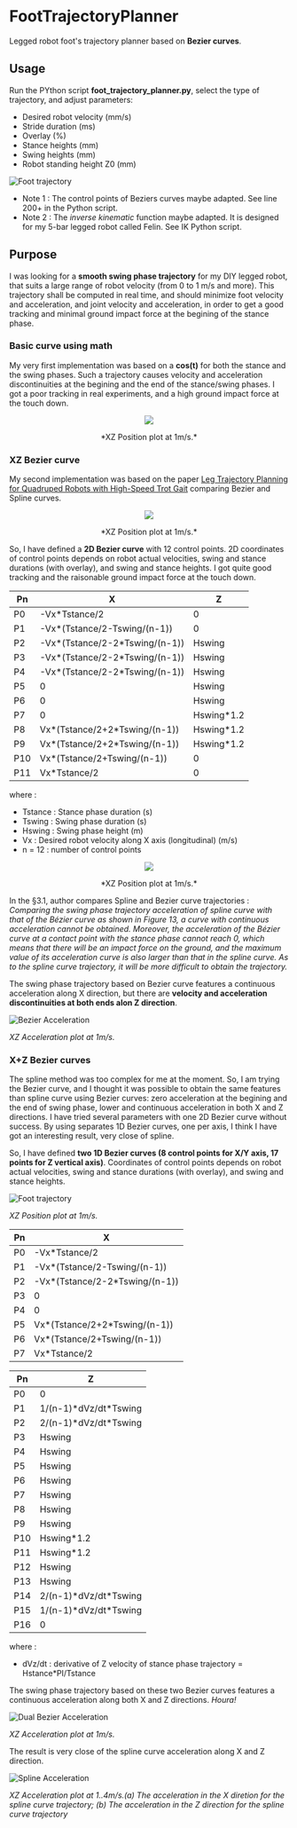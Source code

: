 # FootTrajectoryPlanner
 Legged robot foot's trajectory planner based on **Bezier curves**.
 
## Usage
Run the PYthon script **foot_trajectory_planner.py**, select the type of trajectory, and adjust parameters:
- Desired robot velocity (mm/s)
- Stride duration (ms)
- Overlay (%)
- Stance heights (mm)
- Swing heights (mm)
- Robot standing height Z0 (mm)

![Foot trajectory](https://github.com/pat92fr/FootTrajectoryPlanner/blob/main/02-Result/2022-03-27%20X%20and%20Y%20Bezier%20Curves%20proposed%20by%20Pat92fr.png?raw=true)

- Note 1 : The control points of Beziers curves maybe adapted. See line 200+ in the Python script.
- Note 2 : The *inverse kinematic* function maybe adapted. It is designed for my 5-bar legged robot called Felin. See IK Python script.

## Purpose
I was looking for a **smooth swing phase trajectory** for my DIY legged robot, that suits a large range of robot velocity (from 0 to 1 m/s and more). This trajectory shall be computed in real time, and should minimize foot velocity and acceleration, and joint velocity and acceleration, in order to get a good tracking and minimal ground impact force at the begining of the stance phase. 

### Basic curve using math
My very first implementation was based on a **cos(t)** for both the stance and the swing phases. Such a trajectory causes velocity and acceleration discontinuities at the begining and the end of the stance/swing phases. I got a poor tracking in real experiments, and a high ground impact force at the touch down.

<p align="center"><img src="https://github.com/pat92fr/FootTrajectoryPlanner/blob/main/02-Result/XZ%20Cosinus.png"></p>
<p align="center">*XZ Position plot at 1m/s.*</p>

### XZ Bezier curve 
My second implementation was based on the paper [Leg Trajectory Planning for Quadruped Robots with High-Speed Trot Gait](https://github.com/pat92fr/FootTrajectoryPlanner/blob/main/00-Papers/Leg_Trajectory_Planning_for_Quadruped_Robots_with_.pdf) comparing Bezier and Spline curves. 

<p align="center"><img src="https://github.com/pat92fr/FootTrajectoryPlanner/blob/main/00-Papers/Figure%2012.%20The%20Bezier%20curve%20trajectory.png"></p>
<p align="center">*XZ Position plot at 1m/s.*</p>

So, I have defined a **2D Bezier curve** with 12 control points. 2D coordinates of control points depends on robot actual velocities, swing and stance durations (with overlay), and swing and stance heights. I got quite good tracking and the raisonable ground impact force at the touch down. 

|Pn|X|Z|
|---|---|---|
|P0|-Vx\*Tstance/2|0|
|P1|-Vx\*(Tstance/2-Tswing/(n-1))|0|
|P2|-Vx\*(Tstance/2-2\*Tswing/(n-1))|Hswing|
|P3|-Vx\*(Tstance/2-2\*Tswing/(n-1))|Hswing|
|P4|-Vx\*(Tstance/2-2\*Tswing/(n-1))|Hswing|
|P5|0|Hswing|
|P6|0|Hswing|
|P7|0|Hswing\*1.2|
|P8|Vx\*(Tstance/2+2\*Tswing/(n-1))|Hswing\*1.2|
|P9|Vx\*(Tstance/2+2\*Tswing/(n-1))|Hswing\*1.2|
|P10|Vx\*(Tstance/2+Tswing/(n-1))|0|
|P11|Vx\*Tstance/2|0|

where :

- Tstance : Stance phase duration (s)
- Tswing : Swing phase duration (s)
- Hswing : Swing phase height (m)
- Vx : Desired robot velocity along X axis (longitudinal) (m/s)
- n = 12 : number of control points
    
<p align="center"><img src="https://github.com/pat92fr/FootTrajectoryPlanner/blob/main/02-Result/XZ%20Bezier.png"></p>
<p align="center">*XZ Position plot at 1m/s.*</p>

In the §3.1, author compares Spline and Bezier curve trajectories : *Comparing the swing phase trajectory acceleration of spline curve with that of the Bézier curve as shown in Figure 13, a curve with continuous acceleration cannot be obtained. Moreover, the acceleration of the Bézier curve at a contact point with the stance phase cannot reach 0, which means that there will be an impact force on the ground, and the maximum value of its acceleration curve is also larger than that in the spline curve. As to the spline curve trajectory, it will be more difficult to obtain the trajectory.*

The swing phase trajectory based on Bezier curve features a continuous acceleration along X direction, but there are **velocity and acceleration discontinuities at both ends alon Z direction**.

![Bezier Acceleration](https://github.com/pat92fr/FootTrajectoryPlanner/blob/main/02-Result/XZ%20Bezier%20Acceleration.png)

*XZ Acceleration plot at 1m/s.*

### X+Z Bezier curves 
The spline method was too complex for me at the moment. So, I am trying the Bezier curve, and I thought it was possible to obtain the same features than spline curve using Bezier curves: zero acceleration at the begining and the end of swing phase, lower and continuous acceleration in both X and Z directions. I have tried several parameters with one 2D Bezier curve without success. By using separates 1D Bezier curves, one per axis, I think I have got an interesting result, very close of spline.

So, I have defined **two 1D Bezier curves (8 control points for X/Y axis, 17 points for Z vertical axis)**. Coordinates of control points depends on robot actual velocities, swing and stance durations (with overlay), and swing and stance heights.

![Foot trajectory](https://github.com/pat92fr/FootTrajectoryPlanner/blob/main/02-Result/XZ%20Dual%20Bezier.png)

*XZ Position plot at 1m/s.*

|Pn|X|
|---|---|
|P0|-Vx\*Tstance/2|
|P1|-Vx\*(Tstance/2-Tswing/(n-1))|
|P2|-Vx\*(Tstance/2-2\*Tswing/(n-1))|
|P3|0|
|P4|0|
|P5|Vx\*(Tstance/2+2\*Tswing/(n-1))|
|P6|Vx\*(Tstance/2+Tswing/(n-1))|
|P7|Vx\*Tstance/2|

|Pn|Z|
|---|---|
|P0|0|
|P1|1/(n-1)\*dVz/dt\*Tswing|
|P2|2/(n-1)\*dVz/dt\*Tswing|
|P3|Hswing|
|P4|Hswing|
|P5|Hswing|
|P6|Hswing|
|P7|Hswing|
|P8|Hswing|
|P9|Hswing|
|P10|Hswing\*1.2|
|P11|Hswing\*1.2|
|P12|Hswing|
|P13|Hswing|
|P14|2/(n-1)\*dVz/dt\*Tswing|
|P15|1/(n-1)\*dVz/dt\*Tswing|
|P16|0|

where :

- dVz/dt : derivative of Z velocity of stance phase trajectory = Hstance\*PI/Tstance

The swing phase trajectory based on these two Bezier curves features a continuous acceleration along both X and Z directions. *Houra!*

![Dual Bezier Acceleration](https://github.com/pat92fr/FootTrajectoryPlanner/blob/main/02-Result/XZ%20Dual%20Bezier%20Acceleration.png)

*XZ Acceleration plot at 1m/s.*

The result is very close of the spline curve acceleration along X and Z direction.

![Spline Acceleration](https://github.com/pat92fr/FootTrajectoryPlanner/blob/main/00-Papers/Figure%2013.%20The%20spline%20curve%20acceleration%20X%20and%20Z%20axis.png)

*XZ Acceleration plot at 1..4m/s.(a) The acceleration in the X diretion for the spline curve trajectory; (b) The acceleration in the Z direction for the spline curve trajectory*



